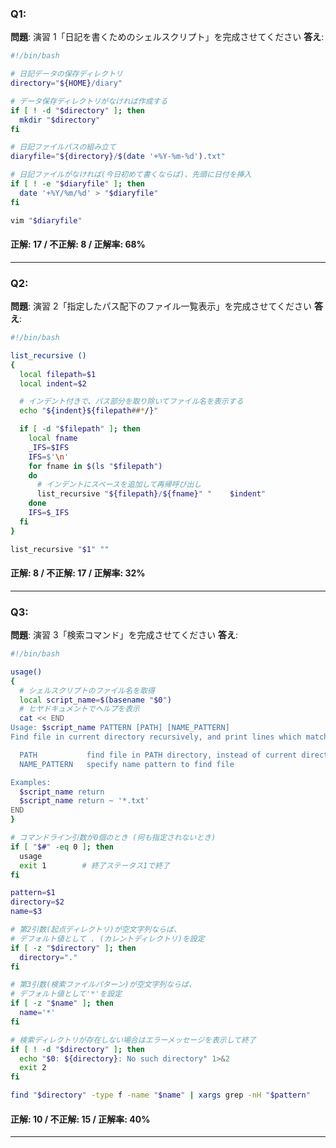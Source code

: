 ### Q1:

**問題**: 演習 1「日記を書くためのシェルスクリプト」を完成させてください
**答え**:

```bash
#!/bin/bash

# 日記データの保存ディレクトリ
directory="${HOME}/diary"

# データ保存ディレクトリがなければ作成する
if [ ! -d "$directory" ]; then
  mkdir "$directory"
fi

# 日記ファイルパスの組み立て
diaryfile="${directory}/$(date '+%Y-%m-%d').txt"

# 日記ファイルがなければ(今日初めて書くならば)、先頭に日付を挿入
if [ ! -e "$diaryfile" ]; then
  date '+%Y/%m/%d' > "$diaryfile"
fi

vim "$diaryfile"

```

#### 正解: 17 / 不正解: 8 / 正解率: 68%

---

### Q2:

**問題**: 演習 2「指定したパス配下のファイル一覧表示」を完成させてください
**答え**:

```bash
#!/bin/bash

list_recursive ()
{
  local filepath=$1
  local indent=$2

  # インデント付きで、パス部分を取り除いてファイル名を表示する
  echo "${indent}${filepath##*/}"

  if [ -d "$filepath" ]; then
    local fname
    _IFS=$IFS
    IFS=$'\n'
    for fname in $(ls "$filepath")
    do
      # インデントにスペースを追加して再帰呼び出し
      list_recursive "${filepath}/${fname}" "    $indent"
    done
    IFS=$_IFS
  fi
}

list_recursive "$1" ""

```

#### 正解: 8 / 不正解: 17 / 正解率: 32%

---

### Q3:

**問題**: 演習 3「検索コマンド」を完成させてください
**答え**:

```bash
#!/bin/bash

usage()
{
  # シェルスクリプトのファイル名を取得
  local script_name=$(basename "$0")
  # ヒヤドキュメントでヘルプを表示
  cat << END
Usage: $script_name PATTERN [PATH] [NAME_PATTERN]
Find file in current directory recursively, and print lines which match PATTERN.

  PATH           find file in PATH directory, instead of current directory
  NAME_PATTERN   specify name pattern to find file

Examples:
  $script_name return
  $script_name return ~ '*.txt'
END
}

# コマンドライン引数が0個のとき (何も指定されないとき)
if [ "$#" -eq 0 ]; then
  usage
  exit 1        # 終了ステータス1で終了
fi

pattern=$1
directory=$2
name=$3

# 第2引数(起点ディレクトリ)が空文字列ならば、
# デフォルト値として . (カレントディレクトリ)を設定
if [ -z "$directory" ]; then
  directory="."
fi

# 第3引数(検索ファイルパターン)が空文字列ならば、
# デフォルト値として'*'を設定
if [ -z "$name" ]; then
  name='*'
fi

# 検索ディレクトリが存在しない場合はエラーメッセージを表示して終了
if [ ! -d "$directory" ]; then
  echo "$0: ${directory}: No such directory" 1>&2
  exit 2
fi

find "$directory" -type f -name "$name" | xargs grep -nH "$pattern"
```

#### 正解: 10 / 不正解: 15 / 正解率: 40%


---
